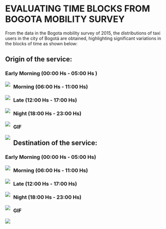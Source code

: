 # EVALUATING TIME BLOCKS FROM BOGOTA MOBILITY SURVEY

From the data in the Bogota mobility survey of 2015, the distributions of taxi users in the city of Bogotá are obtained, highlighting significant variations in the blocks of time as shown below:

## Origin of the service:

### Early Morning (00:00 Hs - 05:00 Hs )

<img src=".\imgs\Bivariate graphs\Time Blocks\Origin\early_morning.png"
     style="float: left; margin-right: 10px;" />

### Morning (06:00 Hs - 11:00 Hs)

<img src=".\imgs\Bivariate graphs\Time Blocks\Origin\morning.png"
	 style="float: left; margin-right: 10px;" />

### Late (12:00 Hs - 17:00 Hs)

<img src=".\imgs\Bivariate graphs\Time Blocks\Origin\late.png"
     style="float: left; margin-right: 10px;" />

### Night (18:00 Hs - 23:00 Hs)

<img src=".\imgs\Bivariate graphs\Time Blocks\Origin\night.png"
     style="float: left; margin-right: 10px;" />

### GIF

<img src=".\imgs\Bivariate graphs\Time Blocks\Origin\animTimeORI.png"
     style="float: left; margin-right: 10px;" />

## Destination of the service:

### Early Morning (00:00 Hs - 05:00 Hs)

<img src=".\imgs\Bivariate graphs\Time Blocks\Arrive\early_morning.png"
     style="float: left; margin-right: 10px;" />

### Morning (06:00 Hs - 11:00 Hs)

<img src=".\imgs\Bivariate graphs\Time Blocks\Arrive\morning.png"
     style="float: left; margin-right: 10px;" />

### Late (12:00 Hs - 17:00 Hs)

<img src=".\imgs\Bivariate graphs\Time Blocks\Arrive\late.png"
     style="float: left; margin-right: 10px;" />

### Night (18:00 Hs - 23:00 Hs)

<img src=".\imgs\Bivariate graphs\Time Blocks\Arrive\night.png"
     style="float: left; margin-right: 10px;" />

### GIF

<img src=".\imgs\Bivariate graphs\Time Blocks\Arrive\animTimeARR.png"
     style="float: left; margin-right: 10px;" />


